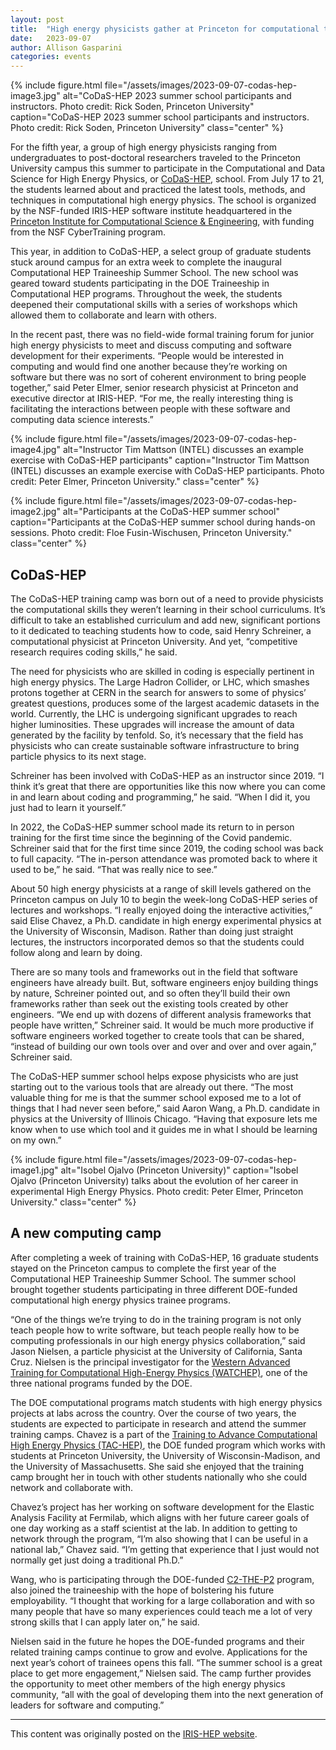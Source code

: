 ```yaml
---
layout: post
title:  "High energy physicists gather at Princeton for computational training programs"
date:   2023-09-07
author: Allison Gasparini
categories: events
---
```


{% include figure.html
    file="/assets/images/2023-09-07-codas-hep-image3.jpg"
    alt="CoDaS-HEP 2023 summer school participants and instructors. Photo credit: Rick Soden, Princeton University"
    caption="CoDaS-HEP 2023 summer school participants and instructors. Photo credit: Rick Soden, Princeton University"
    class="center"
%}

For the fifth year, a group of high energy physicists ranging from undergraduates to post-doctoral researchers traveled to the Princeton University campus this summer to participate in the Computational and Data Science for High Energy Physics, or [CoDaS-HEP](https://codas-hep.org/), school.
From July 17 to 21, the students learned about and practiced the latest tools, methods, and techniques in computational high energy physics.
The school is organized by the NSF-funded IRIS-HEP software institute headquartered in the [Princeton Institute for Computational Science & Engineering](https://researchcomputing.princeton.edu/about/about-picscie), with funding from the NSF CyberTraining program.

This year, in addition to CoDaS-HEP, a select group of graduate students stuck around campus for an extra week to complete the inaugural Computational HEP Traineeship Summer School.
The new school was geared toward students participating in the DOE Traineeship in Computational HEP programs.
Throughout the week, the students deepened their computational skills with a series of workshops which allowed them to collaborate and learn with others.

In the recent past, there was no field-wide formal training forum for junior high energy physicists to meet and discuss computing and software development for their experiments.
“People would be interested in computing and would find one another because they’re working on software but there was no sort of coherent environment to bring people together,” said Peter Elmer, senior research physicist at Princeton and executive director at IRIS-HEP.
“For me, the really interesting thing is facilitating the interactions between people with these software and computing data science interests.”

{% include figure.html
    file="/assets/images/2023-09-07-codas-hep-image4.jpg"
    alt="Instructor Tim Mattson (INTEL) discusses an example exercise with CoDaS-HEP participants"
    caption="Instructor Tim Mattson (INTEL) discusses an example exercise with CoDaS-HEP participants. Photo credit: Peter Elmer, Princeton University."
    class="center"
%}

{% include figure.html
    file="/assets/images/2023-09-07-codas-hep-image2.jpg"
    alt="Participants at the CoDaS-HEP summer school"
    caption="Participants at the CoDaS-HEP summer school during hands-on sessions. Photo credit: Floe Fusin-Wischusen, Princeton University."
    class="center"
%}

## CoDaS-HEP

The CoDaS-HEP training camp was born out of a need to provide physicists the computational skills they weren’t learning in their school curriculums.
It’s difficult to take an established curriculum and add new, significant portions to it dedicated to teaching students how to code, said Henry Schreiner, a computational physicist at Princeton University.
And yet, “competitive research requires coding skills,” he said.

The need for physicists who are skilled in coding is especially pertinent in high energy physics.
The Large Hadron Collider, or LHC, which smashes protons together at CERN in the search for answers to some of physics’ greatest questions, produces some of the largest academic datasets in the world.
Currently, the LHC is undergoing significant upgrades to reach higher luminosities.
These upgrades will increase the amount of data generated by the facility by tenfold.
So, it’s necessary that the field has physicists who can create sustainable software infrastructure to bring particle physics to its next stage.

Schreiner has been involved with CoDaS-HEP as an instructor since 2019.
“I think it’s great that there are opportunities like this now where you can come in and learn about coding and programming,” he said.
“When I did it, you just had to learn it yourself.”

In 2022, the CoDaS-HEP summer school made its return to in person training for the first time since the beginning of the Covid pandemic.
Schreiner said that for the first time since 2019, the coding school was back to full capacity.
“The in-person attendance was promoted back to where it used to be,” he said.
“That was really nice to see.”

About 50 high energy physicists at a range of skill levels gathered on the Princeton campus on July 10 to begin the week-long CoDaS-HEP series of lectures and workshops.
“I really enjoyed doing the interactive activities,” said Elise Chavez, a Ph.D. candidate in high energy experimental physics at the University of Wisconsin, Madison.
Rather than doing just straight lectures, the instructors incorporated demos so that the students could follow along and learn by doing.

There are so many tools and frameworks out in the field that software engineers have already built.
But, software engineers enjoy building things by nature, Schreiner pointed out, and so often they’ll build their own frameworks rather than seek out the existing tools created by other engineers.
“We end up with dozens of different analysis frameworks that people have written,” Schreiner said.
It would be much more productive if software engineers worked together to create tools that can be shared, “instead of building our own tools over and over and over and over again,” Schreiner said.

The CoDaS-HEP summer school helps expose physicists who are just starting out to the various tools that are already out there.
“The most valuable thing for me is that the summer school exposed me to a lot of things that I had never seen before,” said Aaron Wang, a Ph.D. candidate in physics at the University of Illinois Chicago.
“Having that exposure lets me know when to use which tool and it guides me in what I should be learning on my own.”

{% include figure.html
    file="/assets/images/2023-09-07-codas-hep-image1.jpg"
    alt="Isobel Ojalvo (Princeton University)"
    caption="Isobel Ojalvo (Princeton University) talks about the evolution of her career in experimental High Energy Physics. Photo credit: Peter Elmer, Princeton University."
    class="center"
%}

## A new computing camp

After completing a week of training with CoDaS-HEP, 16 graduate students stayed on the Princeton campus to complete the first year of the Computational HEP Traineeship Summer School.
The summer school brought together students participating in three different DOE-funded computational high energy physics trainee programs.

“One of the things we’re trying to do in the training program is not only teach people how to write software, but teach people really how to be computing professionals in our high energy physics collaboration,” said Jason Nielsen, a particle physicist at the University of California, Santa Cruz.
Nielsen is the principal investigator for the [Western Advanced Training for Computational High-Energy Physics (WATCHEP)](https://watchep.org), one of the three national programs funded by the DOE.

The DOE computational programs match students with high energy physics projects at labs across the country.
Over the course of two years, the students are expected to participate in research and attend the summer training camps.
Chavez is a part of the [Training to Advance Computational High Energy Physics (TAC-HEP)](https://tac-hep.org), the DOE funded program which works with students at Princeton University, the University of Wisconsin-Madison, and the University of Massachusetts.
She said she enjoyed that the training camp brought her in touch with other students nationally who she could network and collaborate with.

Chavez’s project has her working on software development for the Elastic Analysis Facility at Fermilab, which aligns with her future career goals of one day working as a staff scientist at the lab.
In addition to getting to network through the program, “I’m also showing that I can be useful in a national lab,” Chavez said.
“I’m getting that experience that I just would not normally get just doing a traditional Ph.D.”

Wang, who is participating through the DOE-funded [C2-THE-P2](https://www.c2thep2.org) program, also joined the traineeship with the hope of bolstering his future employability.
“I thought that working for a large collaboration and with so many people that have so many experiences could teach me a lot of very strong skills that I can apply later on,” he said.

Nielsen said in the future he hopes the DOE-funded programs and their related training camps continue to grow and evolve.
Applications for the next year’s cohort of trainees opens this fall.
“The summer school is a great place to get more engagement,” Nielsen said.
The camp further provides the opportunity to meet other members of the high energy physics community, “all with the goal of developing them into the next generation of leaders for software and computing.”

<hr />

This content was originally posted on the [IRIS-HEP website](https://iris-hep.org/2023/09/07/codas-hep-2023.html).

